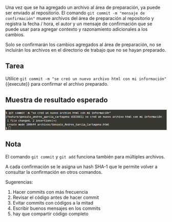 Una vez que se ha agregado un archivo al área de preparación, ya puede ser enviado al repositorio. El comando `git commit -m "mensaje de confirmación"` mueve archivos del área de preparación al repositorio y registra la fecha / hora, el autor y un mensaje de confirmación que se puede usar para agregar contexto y razonamiento adicionales a los cambios.  

Solo se confirmarán los cambios agregados al área de preparación, no se incluirán los archivos en el directorio de trabajo que no se hayan preparado.  

## Tarea

Utilice `git commit -m "se creó un nuevo archivo html con mi información"`{{execute}} para confirmar el archivo preparado.

## Muestra de resultado esperado

![Resultado esperado](./assets/8.png)

## Nota

El comando `git commit` y  `git add` funciona también para múltiples archivos.

A cada confirmación se le asigna un hash SHA-1 que le permite volver a consultar la confirmación en otros comandos.

Sugerencias:

1. Hacer commits con más frecuencia
2. Revisar el código antes de hacer commit
3. Evitar commits con códigos a la mitad
4. Escribir buenos mensajes en los commits
5. hay que compartir código completo
